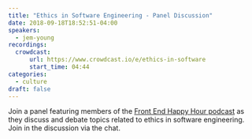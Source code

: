 ```yaml
---
title: "Ethics in Software Engineering - Panel Discussion"
date: 2018-09-18T18:52:51-04:00
speakers:
  - jem-young
recordings:
  crowdcast:
      url: https://www.crowdcast.io/e/ethics-in-software
      start_time: 04:44
categories:
  - culture
draft: false
---
```


Join a panel featuring members of the [Front End Happy Hour podcast](http://frontendhappyhour.com/) as they discuss and debate topics related to ethics in software engineering. Join in the discussion via the chat.

